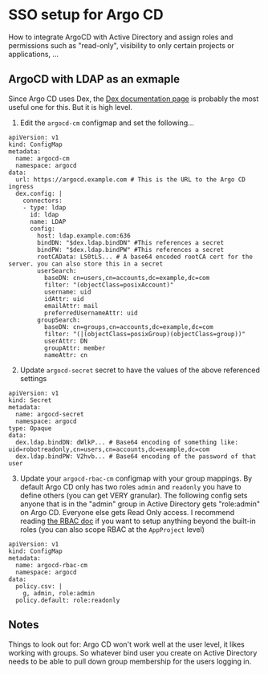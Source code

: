 # SSO setup for Argo CD

How to integrate ArgoCD with Active Directory and assign roles and permissions such as "read-only", visibility to only certain projects or applications, ...

## ArgoCD with LDAP as an exmaple

Since Argo CD uses Dex, the [Dex documentation page](https://dexidp.io/docs/connectors/ldap/#example-searching-a-active-directory-server-with-groups) is probably the most useful one for this. But it is high level.

1. Edit the `argocd-cm` configmap and set the following...

```
apiVersion: v1
kind: ConfigMap
metadata:
  name: argocd-cm
  namespace: argocd
data:
  url: https://argocd.example.com # This is the URL to the Argo CD ingress
  dex.config: |
    connectors:
    - type: ldap
      id: ldap
      name: LDAP
      config:
        host: ldap.example.com:636
        bindDN: "$dex.ldap.bindDN" #This references a secret
        bindPW: "$dex.ldap.bindPW" #This references a secret
        rootCAData: LS0tLS... # A base64 encoded rootCA cert for the server. you can also store this in a secret
        userSearch:
          baseDN: cn=users,cn=accounts,dc=example,dc=com
          filter: "(objectClass=posixAccount)"
          username: uid
          idAttr: uid
          emailAttr: mail
          preferredUsernameAttr: uid
        groupSearch:
          baseDN: cn=groups,cn=accounts,dc=example,dc=com
          filter: "(|(objectClass=posixGroup)(objectClass=group))"
          userAttr: DN
          groupAttr: member
          nameAttr: cn
```

2. Update `argocd-secret` secret to have the values of the above referenced settings

```
apiVersion: v1
kind: Secret
metadata:
  name: argocd-secret
  namespace: argocd
type: Opaque
data:
  dex.ldap.bindDN: dWlkP... # Base64 encoding of something like: uid=robotreadonly,cn=users,cn=accounts,dc=example,dc=com
  dex.ldap.bindPW: V2hvb... # Base64 encoding of the password of that user
```

3. Update your `argocd-rbac-cm`  configmap with your group mappings. By default Argo CD only has two roles `admin` and `readonly`  you have to define others (you can get VERY granular). The following config sets anyone that is in the "admin" group in Active Directory gets "role:admin" on Argo CD. Everyone else gets Read Only access. I recommend reading [the RBAC doc](https://argo-cd.readthedocs.io/en/stable/operator-manual/rbac/) if you want to setup anything beyond the built-in roles (you can also scope RBAC at the `AppProject` level)  

```
apiVersion: v1
kind: ConfigMap
metadata:
  name: argocd-rbac-cm
  namespace: argocd
data:
  policy.csv: |
    g, admin, role:admin
  policy.default: role:readonly
```

## Notes
Things to look out for: Argo CD won't work well at the user level, it likes working with groups. So whatever bind user you create on Active Directory needs to be able to pull down group membership for the users logging in.
